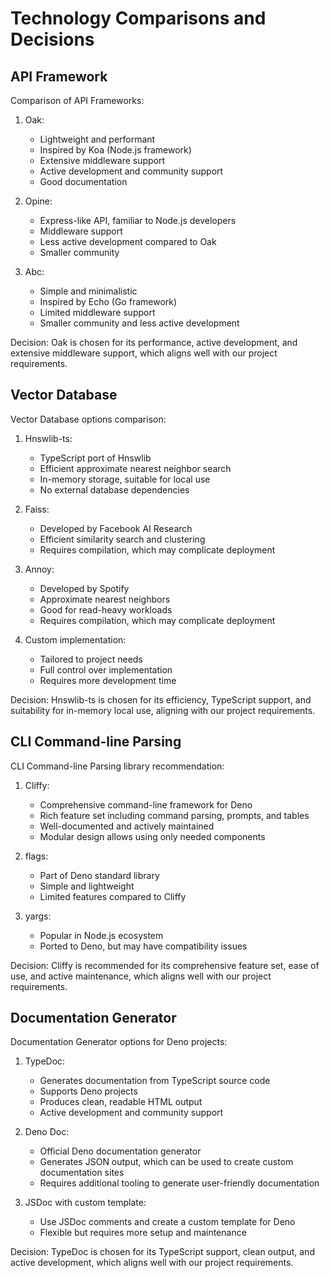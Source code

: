 # Technology Comparisons and Decisions

## API Framework

Comparison of API Frameworks:
1. Oak:
   - Lightweight and performant
   - Inspired by Koa (Node.js framework)
   - Extensive middleware support
   - Active development and community support
   - Good documentation

2. Opine:
   - Express-like API, familiar to Node.js developers
   - Middleware support
   - Less active development compared to Oak
   - Smaller community

3. Abc:
   - Simple and minimalistic
   - Inspired by Echo (Go framework)
   - Limited middleware support
   - Smaller community and less active development

Decision: Oak is chosen for its performance, active development, and extensive middleware support, which aligns well with our project requirements.

## Vector Database

Vector Database options comparison:
1. Hnswlib-ts:
   - TypeScript port of Hnswlib
   - Efficient approximate nearest neighbor search
   - In-memory storage, suitable for local use
   - No external database dependencies

2. Faiss:
   - Developed by Facebook AI Research
   - Efficient similarity search and clustering
   - Requires compilation, which may complicate deployment

3. Annoy:
   - Developed by Spotify
   - Approximate nearest neighbors
   - Good for read-heavy workloads
   - Requires compilation, which may complicate deployment

4. Custom implementation:
   - Tailored to project needs
   - Full control over implementation
   - Requires more development time

Decision: Hnswlib-ts is chosen for its efficiency, TypeScript support, and suitability for in-memory local use, aligning with our project requirements.

## CLI Command-line Parsing

CLI Command-line Parsing library recommendation:
1. Cliffy:
   - Comprehensive command-line framework for Deno
   - Rich feature set including command parsing, prompts, and tables
   - Well-documented and actively maintained
   - Modular design allows using only needed components

2. flags:
   - Part of Deno standard library
   - Simple and lightweight
   - Limited features compared to Cliffy

3. yargs:
   - Popular in Node.js ecosystem
   - Ported to Deno, but may have compatibility issues

Decision: Cliffy is recommended for its comprehensive feature set, ease of use, and active maintenance, which aligns well with our project requirements.

## Documentation Generator

Documentation Generator options for Deno projects:
1. TypeDoc:
   - Generates documentation from TypeScript source code
   - Supports Deno projects
   - Produces clean, readable HTML output
   - Active development and community support

2. Deno Doc:
   - Official Deno documentation generator
   - Generates JSON output, which can be used to create custom documentation sites
   - Requires additional tooling to generate user-friendly documentation

3. JSDoc with custom template:
   - Use JSDoc comments and create a custom template for Deno
   - Flexible but requires more setup and maintenance

Decision: TypeDoc is chosen for its TypeScript support, clean output, and active development, which aligns well with our project requirements.
